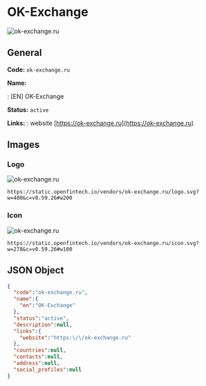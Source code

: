 
# OK-Exchange 
![ok-exchange.ru](https://static.openfintech.io/vendors/ok-exchange.ru/logo.svg?w=400&c=v0.59.26#w200)  

## General 
 
**Code:** `ok-exchange.ru` 
 
**Name:** 
 
:	[EN] OK-Exchange 
 
**Status:** `active` 
 
**Links:** 
: website [https://ok-exchange.ru](https://ok-exchange.ru) 
 

## Images 

### Logo 
 
![ok-exchange.ru](https://static.openfintech.io/vendors/ok-exchange.ru/logo.svg?w=400&c=v0.59.26#w200)  

```
https://static.openfintech.io/vendors/ok-exchange.ru/logo.svg?w=400&c=v0.59.26#w200
```  

### Icon 
 
![ok-exchange.ru](https://static.openfintech.io/vendors/ok-exchange.ru/icon.svg?w=278&c=v0.59.26#w100)  

```
https://static.openfintech.io/vendors/ok-exchange.ru/icon.svg?w=278&c=v0.59.26#w100
```  

## JSON Object 

```json
{
  "code":"ok-exchange.ru",
  "name":{
    "en":"OK-Exchange"
  },
  "status":"active",
  "description":null,
  "links":{
    "website":"https:\/\/ok-exchange.ru"
  },
  "countries":null,
  "contacts":null,
  "address":null,
  "social_profiles":null
}
```  
